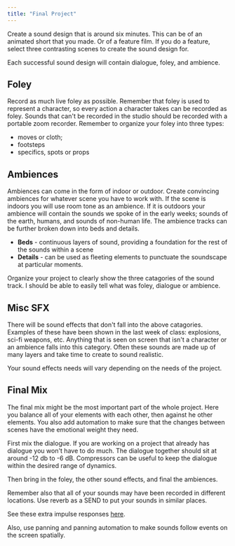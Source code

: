 ```yaml
---
title: "Final Project"
---
```


Create a sound design that is around six minutes. This can be of an animated short that you made. Or of a feature film. If you do a feature, select three contrasting scenes to create the sound design for.

Each successful sound design will contain dialogue, foley, and ambience.

## Foley

Record as much live foley as possible. Remember that foley is used to represent a character, so every action a character takes can be recorded as foley. Sounds that can't be recorded in the studio should be recorded with a portable zoom recorder. Remember to organize your foley into three types:

- moves or cloth;
- footsteps
- specifics, spots or props

## Ambiences

Ambiences can come in the form of indoor or outdoor. Create convincing ambiences for whatever scene you have to work with. If the scene is indoors you will use room tone as an ambience. If it is outdoors your ambience will contain the sounds we spoke of in the early weeks; sounds of the earth, humans, and sounds of non-human life. The ambience tracks can be further broken down into beds and details.

- **Beds** - continuous layers of sound, providing a foundation for the rest of the sounds within a scene
- **Details** - can be used as fleeting elements to punctuate the soundscape at particular moments.

Organize your project to clearly show the three catagories of the sound track. I should be able to easily tell what was foley, dialogue or ambience.

## Misc SFX

There will be sound effects that don't fall into the above catagories. Examples of these have been shown in the last week of class: explosions, sci-fi weapons, etc. Anything that is seen on screen that isn't a character or an ambience falls into this category. Often these sounds are made up of many layers and take time to create to sound realistic.

Your sound effects needs will vary depending on the needs of the project.

## Final Mix

The final mix might be the most important part of the whole project. Here you balance all of your elements with each other, then against he other elements. You also add automation to make sure that the changes between scenes have the emotional weight they need.

First mix the dialogue. If you are working on a project that already has dialogue you won't have to do much. The dialogue together should sit at around -12 db to -6 dB. Compressors can be useful to keep the dialogue within the desired range of dynamics.

Then bring in the foley, the other sound effects, and final the ambiences.

Remember also that all of your sounds may have been recorded in different locations. Use reverb as a SEND to put your sounds in similar places.

See these extra impulse responses [here](https://www.voxengo.com/impulses/).

Also, use panning and panning automation to make sounds follow events on the screen spatially.
